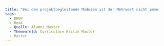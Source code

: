 ```yaml
---
title: "Bei den projektbegleitende Modulen ist der Mehrwert nicht immer erkennbar"
tags:
  - DROP
  - Reak
  - Quelle: Alumni Master
  - Themenfeld: Curriculare Kritik Master
  - Master
---
```

